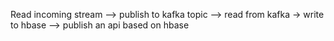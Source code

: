 
Read incoming stream --> publish to kafka topic --> read from kafka -> write to hbase --> publish an api based on hbase


